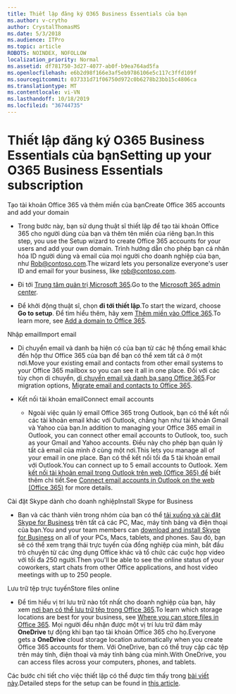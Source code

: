 ```yaml
---
title: Thiết lập đăng ký O365 Business Essentials của bạn
ms.author: v-crytho
author: CrystalThomasMS
ms.date: 5/3/2018
ms.audience: ITPro
ms.topic: article
ROBOTS: NOINDEX, NOFOLLOW
localization_priority: Normal
ms.assetid: df781750-3d27-4077-ab0f-b9ea764ad5fa
ms.openlocfilehash: e6b2d98f166e3af5eb9786106e5c117c3ffd109f
ms.sourcegitcommit: 037331d71f06750d972c0b6278b23bb15c4806ca
ms.translationtype: MT
ms.contentlocale: vi-VN
ms.lasthandoff: 10/18/2019
ms.locfileid: "36744735"
---
```

# <a name="setting-up-your-o365-business-essentials-subscription"></a><span data-ttu-id="3b99c-102">Thiết lập đăng ký O365 Business Essentials của bạn</span><span class="sxs-lookup"><span data-stu-id="3b99c-102">Setting up your O365 Business Essentials subscription</span></span>

<span data-ttu-id="3b99c-103">Tạo tài khoản Office 365 và thêm miền của bạn</span><span class="sxs-lookup"><span data-stu-id="3b99c-103">Create Office 365 accounts and add your domain</span></span>
  
- <span data-ttu-id="3b99c-104">Trong bước này, bạn sử dụng thuật sĩ thiết lập để tạo tài khoản Office 365 cho người dùng của bạn và thêm tên miền của riêng bạn.</span><span class="sxs-lookup"><span data-stu-id="3b99c-104">In this step, you use the Setup wizard to create Office 365 accounts for your users and add your own domain.</span></span> <span data-ttu-id="3b99c-105">Trình hướng dẫn cho phép bạn cá nhân hóa ID người dùng và email của mọi người cho doanh nghiệp của bạn, như [Rob@contoso.com](mailto:rob@contoso.com).</span><span class="sxs-lookup"><span data-stu-id="3b99c-105">The wizard lets you personalize everyone's user ID and email for your business, like [rob@contoso.com](mailto:rob@contoso.com).</span></span>
    
- <span data-ttu-id="3b99c-106">Đi tới [Trung tâm quản trị Microsoft 365](https://login.partner.microsoftonline.cn/).</span><span class="sxs-lookup"><span data-stu-id="3b99c-106">Go to the [Microsoft 365 admin center](https://login.partner.microsoftonline.cn/).</span></span>
    
- <span data-ttu-id="3b99c-107">Để khởi động thuật sĩ, chọn **đi tới thiết lập**.</span><span class="sxs-lookup"><span data-stu-id="3b99c-107">To start the wizard, choose **Go to setup**.</span></span> <span data-ttu-id="3b99c-108">Để tìm hiểu thêm, hãy xem [Thêm miền vào Office 365](https://docs.microsoft.com/office365/admin/setup/add-domain).</span><span class="sxs-lookup"><span data-stu-id="3b99c-108">To learn more, see [Add a domain to Office 365](https://docs.microsoft.com/office365/admin/setup/add-domain).</span></span>
    
<span data-ttu-id="3b99c-109">Nhập email</span><span class="sxs-lookup"><span data-stu-id="3b99c-109">Import email</span></span>
  
- <span data-ttu-id="3b99c-110">Di chuyển email và danh bạ hiện có của bạn từ các hệ thống email khác đến hộp thư Office 365 của bạn để bạn có thể xem tất cả ở một nơi.</span><span class="sxs-lookup"><span data-stu-id="3b99c-110">Move your existing email and contacts from other email systems to your Office 365 mailbox so you can see it all in one place.</span></span> <span data-ttu-id="3b99c-111">Đối với các tùy chọn di chuyển, [di chuyển email và danh bạ sang Office 365](https://docs.microsoft.com/office365/admin/setup/migrate-email-and-contacts-admin).</span><span class="sxs-lookup"><span data-stu-id="3b99c-111">For migration options, [Migrate email and contacts to Office 365](https://docs.microsoft.com/office365/admin/setup/migrate-email-and-contacts-admin).</span></span>
    
- <span data-ttu-id="3b99c-112">Kết nối tài khoản email</span><span class="sxs-lookup"><span data-stu-id="3b99c-112">Connect email accounts</span></span>
    
  - <span data-ttu-id="3b99c-113">Ngoài việc quản lý email Office 365 trong Outlook, bạn có thể kết nối các tài khoản email khác với Outlook, chẳng hạn như tài khoản Gmail và Yahoo của bạn.</span><span class="sxs-lookup"><span data-stu-id="3b99c-113">In addition to managing your Office 365 email in Outlook, you can connect other email accounts to Outlook, too, such as your Gmail and Yahoo accounts.</span></span> <span data-ttu-id="3b99c-114">Điều này cho phép bạn quản lý tất cả email của mình ở cùng một nơi.</span><span class="sxs-lookup"><span data-stu-id="3b99c-114">This lets you manage all of your email in one place.</span></span> <span data-ttu-id="3b99c-115">Bạn có thể kết nối tối đa 5 tài khoản email với Outlook.</span><span class="sxs-lookup"><span data-stu-id="3b99c-115">You can connect up to 5 email accounts to Outlook.</span></span> <span data-ttu-id="3b99c-116">Xem [kết nối tài khoản email trong Outlook trên web (Office 365) để](https://support.office.com/Article/Connect-email-accounts-in-Outlook-on-the-web-Office-365-d7012ff0-924f-4f78-8aca-c3912d886c4d) biết thêm chi tiết.</span><span class="sxs-lookup"><span data-stu-id="3b99c-116">See [Connect email accounts in Outlook on the web (Office 365)](https://support.office.com/Article/Connect-email-accounts-in-Outlook-on-the-web-Office-365-d7012ff0-924f-4f78-8aca-c3912d886c4d) for more details.</span></span> 
    
<span data-ttu-id="3b99c-117">Cài đặt Skype dành cho doanh nghiệp</span><span class="sxs-lookup"><span data-stu-id="3b99c-117">Install Skype for Business</span></span>
  
- <span data-ttu-id="3b99c-118">Bạn và các thành viên trong nhóm của bạn có thể [tải xuống và cài đặt Skype for Business](https://support.office.com/Article/download-and-install-Skype-for-Business-8a0d4da8-9d58-44f9-9759-5c8f340cb3fb) trên tất cả các PC, Mac, máy tính bảng và điện thoại của bạn.</span><span class="sxs-lookup"><span data-stu-id="3b99c-118">You and your team members can [download and install Skype for Business](https://support.office.com/Article/download-and-install-Skype-for-Business-8a0d4da8-9d58-44f9-9759-5c8f340cb3fb) on all of your PCs, Macs, tablets, and phones.</span></span> <span data-ttu-id="3b99c-119">Sau đó, bạn sẽ có thể xem trạng thái trực tuyến của đồng nghiệp của mình, bắt đầu trò chuyện từ các ứng dụng Office khác và tổ chức các cuộc họp video với tối đa 250 người.</span><span class="sxs-lookup"><span data-stu-id="3b99c-119">Then you'll be able to see the online status of your coworkers, start chats from other Office applications, and host video meetings with up to 250 people.</span></span> 
    
<span data-ttu-id="3b99c-120">Lưu trữ tệp trực tuyến</span><span class="sxs-lookup"><span data-stu-id="3b99c-120">Store files online</span></span>
  
- <span data-ttu-id="3b99c-121">Để tìm hiểu vị trí lưu trữ nào tốt nhất cho doanh nghiệp của bạn, hãy xem [nơi bạn có thể lưu trữ tệp trong Office 365](https://support.office.com/article/c7c20284-bc94-47f4-9728-d28e9daf0790.aspx).</span><span class="sxs-lookup"><span data-stu-id="3b99c-121">To learn which storage locations are best for your business, see [Where you can store files in Office 365](https://support.office.com/article/c7c20284-bc94-47f4-9728-d28e9daf0790.aspx).</span></span> <span data-ttu-id="3b99c-122">Mọi người đều nhận được một vị trí lưu trữ đám mây **OneDrive** tự động khi bạn tạo tài khoản Office 365 cho họ.</span><span class="sxs-lookup"><span data-stu-id="3b99c-122">Everyone gets a **OneDrive** cloud storage location automatically when you create Office 365 accounts for them.</span></span> <span data-ttu-id="3b99c-123">Với OneDrive, bạn có thể truy cập các tệp trên máy tính, điện thoại và máy tính bảng của mình.</span><span class="sxs-lookup"><span data-stu-id="3b99c-123">With OneDrive, you can access files across your computers, phones, and tablets.</span></span> 
    
<span data-ttu-id="3b99c-124">Các bước chi tiết cho việc thiết lập có thể được tìm thấy trong [bài viết này](https://docs.microsoft.com/office365/admin/setup/setup).</span><span class="sxs-lookup"><span data-stu-id="3b99c-124">Detailed steps for the setup can be found in [this article](https://docs.microsoft.com/office365/admin/setup/setup).</span></span>
  

